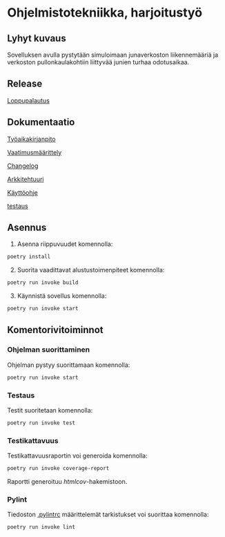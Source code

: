 # Ohjelmistotekniikka, harjoitustyö
## Lyhyt kuvaus
Sovelluksen avulla pystytään simuloimaan junaverkoston liikennemääriä ja verkoston pullonkaulakohtiin liittyvää junien turhaa odotusaikaa. 

## Release
 [Loppupalautus](https://github.com/Samperius/ot-harjoitustyo/releases/tag/viikko7)

## Dokumentaatio
[Työaikakirjanpito](https://github.com/Samperius/ot-harjoitustyo/blob/main/train-simulator/dokumentaatio/tyoaikakirjanpito.md)

[Vaatimusmäärittely](https://github.com/Samperius/ot-harjoitustyo/blob/main/train-simulator/dokumentaatio/vaatimusmaarittely.md)

[Changelog](https://github.com/Samperius/ot-harjoitustyo/blob/main/train-simulator/dokumentaatio/changelog.md)

[Arkkitehtuuri](https://github.com/Samperius/ot-harjoitustyo/blob/main/train-simulator/dokumentaatio/arkkitehtuuri.md)

[Käyttöohje](https://github.com/Samperius/ot-harjoitustyo/blob/main/train-simulator/dokumentaatio/kaytto-ohje.md)

[testaus](https://github.com/Samperius/ot-harjoitustyo/blob/main/train-simulator/dokumentaatio/testaus.md)

## Asennus

1. Asenna riippuvuudet komennolla:

```bash
poetry install
```

2. Suorita vaadittavat alustustoimenpiteet komennolla:

```bash
poetry run invoke build
```

3. Käynnistä sovellus komennolla:

```bash
poetry run invoke start
```

## Komentorivitoiminnot

### Ohjelman suorittaminen

Ohjelman pystyy suorittamaan komennolla:

```bash
poetry run invoke start
```

### Testaus

Testit suoritetaan komennolla:

```bash
poetry run invoke test
```

### Testikattavuus

Testikattavuusraportin voi generoida komennolla:

```bash
poetry run invoke coverage-report
```

Raportti generoituu _htmlcov_-hakemistoon.

### Pylint

Tiedoston [.pylintrc](./.pylintrc) määrittelemät tarkistukset voi suorittaa komennolla:

```bash
poetry run invoke lint
```



